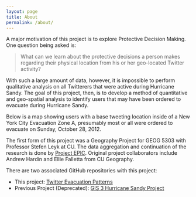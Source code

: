 ```yaml
---
layout: page
title: About
permalink: /about/
---
```


A major motivation of this project is to explore Protective Decision Making.  One question being asked is: 

> What can we learn about the protective decisions a person makes regarding their physical location from his or her geo-located Twitter activity?

With such a large amount of data, however, it is impossible to perform qualitative analysis on all Twitterers that were active during Hurricane Sandy.  The goal of this project, then, is to develop a method of quantitative and geo-spatial analysis to identify users that may have been ordered to evacuate during Hurricane Sandy.

Below is a map showing users with a base tweeting location inside of a New York City Evacuation Zone A, presumably most or all were ordered to evacuate on Sunday, October 28, 2012.


<script src="https://gist.github.com/jenningsanderson/8cffd221a85c3e6d50fb.js"></script>



The first form of this project was a Geography Project for GEOG 5303 with Professor Stefen Leyk at CU.  The data aggregation and continuation of the research is done by [Project EPIC](http://epic.cs.colorado.edu). Original project collaborators include Andrew Hardin and Ellie Falletta from CU Geography.

There are two associated GitHub repositories with this project:

 - This project: [Twitter Evacuation Patterns](https://github.com/jenningsanderson/Twitter-Evacuation-Patterns)
 - Previous Project (Deprecated): [GIS 3 Hurricane Sandy Project](https://github.com/jenningsanderson/GIS3-Sandy-Project)
